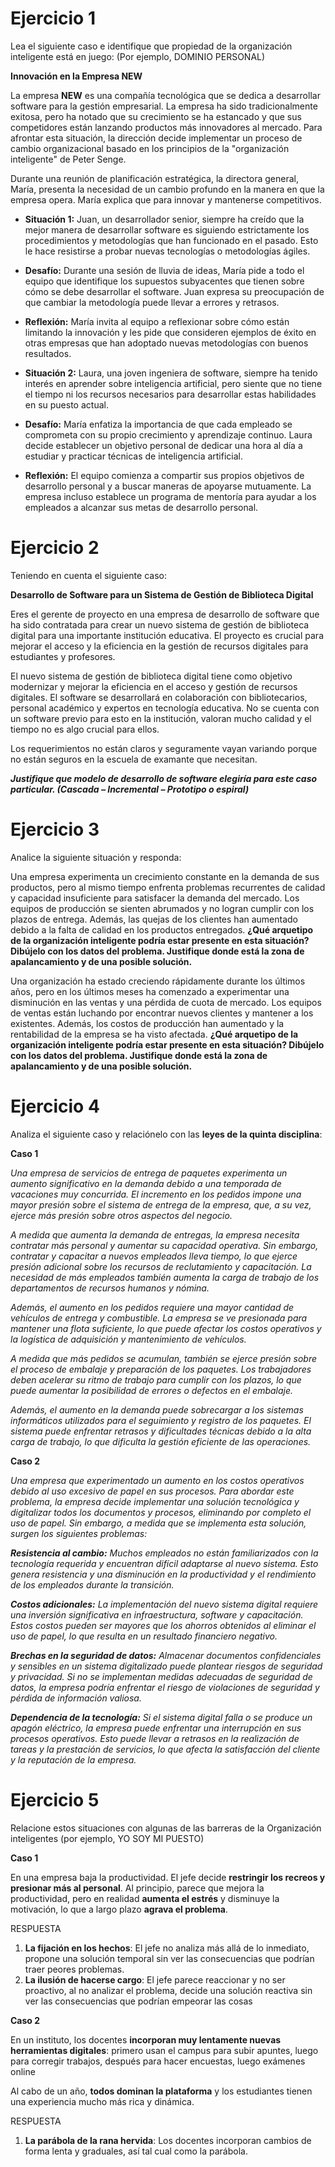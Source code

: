 
# Ejercicio 1

Lea el siguiente caso e identifique que propiedad de la organización inteligente está en juego: (Por ejemplo, DOMINIO PERSONAL)

**Innovación en la Empresa NEW**

La empresa **NEW** es una compañía tecnológica que se dedica a desarrollar software para la gestión empresarial. La empresa ha sido tradicionalmente exitosa, pero ha notado que su crecimiento se ha estancado y que sus competidores están lanzando productos más innovadores al mercado. Para afrontar esta situación, la dirección decide implementar un proceso de cambio organizacional basado en los principios de la "organización inteligente" de Peter Senge.

Durante una reunión de planificación estratégica, la directora general, María, presenta la necesidad de un cambio profundo en la manera en que la empresa opera. María explica que para innovar y mantenerse competitivos.

- **Situación 1:** Juan, un desarrollador senior, siempre ha creído que la mejor manera de desarrollar software es siguiendo estrictamente los procedimientos y metodologías que han funcionado en el pasado. Esto le hace resistirse a probar nuevas tecnologías o metodologías ágiles.
    
- **Desafío:** Durante una sesión de lluvia de ideas, María pide a todo el equipo que identifique los supuestos subyacentes que tienen sobre cómo se debe desarrollar el software. Juan expresa su preocupación de que cambiar la metodología puede llevar a errores y retrasos.
    
- **Reflexión:** María invita al equipo a reflexionar sobre cómo están limitando la innovación y les pide que consideren ejemplos de éxito en otras empresas que han adoptado nuevas metodologías con buenos resultados. 
  

- **Situación 2:** Laura, una joven ingeniera de software, siempre ha tenido interés en aprender sobre inteligencia artificial, pero siente que no tiene el tiempo ni los recursos necesarios para desarrollar estas habilidades en su puesto actual.
    
- **Desafío:** María enfatiza la importancia de que cada empleado se comprometa con su propio crecimiento y aprendizaje continuo. Laura decide establecer un objetivo personal de dedicar una hora al día a estudiar y practicar técnicas de inteligencia artificial.
    
- **Reflexión:** El equipo comienza a compartir sus propios objetivos de desarrollo personal y a buscar maneras de apoyarse mutuamente. La empresa incluso establece un programa de mentoría para ayudar a los empleados a alcanzar sus metas de desarrollo personal.
  

# Ejercicio 2

Teniendo en cuenta el siguiente caso:

**Desarrollo de Software para un Sistema de Gestión de Biblioteca Digital**

Eres el gerente de proyecto en una empresa de desarrollo de software que ha sido contratada para crear un nuevo sistema de gestión de biblioteca digital para una importante institución educativa. El proyecto es crucial para mejorar el acceso y la eficiencia en la gestión de recursos digitales para estudiantes y profesores.

El nuevo sistema de gestión de biblioteca digital tiene como objetivo modernizar y mejorar la eficiencia en el acceso y gestión de recursos digitales. El software se desarrollará en colaboración con bibliotecarios, personal académico y expertos en tecnología educativa. No se cuenta con un software previo para esto en la institución, valoran mucho calidad y el tiempo no es algo crucial para ellos.

Los requerimientos no están claros y seguramente vayan variando porque no están seguros en la escuela de examante que necesitan.

  

_**Justifique que modelo de desarrollo de software elegiría para este caso particular. (Cascada – Incremental – Prototipo o espiral)**_

  

# Ejercicio 3

Analice la siguiente situación y responda:

Una empresa experimenta un crecimiento constante en la demanda de sus productos, pero al mismo tiempo enfrenta problemas recurrentes de calidad y capacidad insuficiente para satisfacer la demanda del mercado. Los equipos de producción se sienten abrumados y no logran cumplir con los plazos de entrega. Además, las quejas de los clientes han aumentado debido a la falta de calidad en los productos entregados.
**¿Qué arquetipo de la organización inteligente podría estar presente en esta situación? Dibújelo con los datos del problema. Justifique donde está la zona de apalancamiento y de una posible solución.**


Una organización ha estado creciendo rápidamente durante los últimos años, pero en los últimos meses ha comenzado a experimentar una disminución en las ventas y una pérdida de cuota de mercado. Los equipos de ventas están luchando por encontrar nuevos clientes y mantener a los existentes. Además, los costos de producción han aumentado y la rentabilidad de la empresa se ha visto afectada.
**¿Qué arquetipo de la organización inteligente podría estar presente en esta situación? Dibújelo con los datos del problema. Justifique donde está la zona de apalancamiento y de una posible solución.**

  
  

  
  

  
  

  
  

# Ejercicio 4

Analiza el siguiente caso y relaciónelo con las **leyes de la quinta disciplina**:

**Caso 1**

_Una empresa de servicios de entrega de paquetes experimenta un aumento significativo en la demanda debido a una temporada de vacaciones muy concurrida. El incremento en los pedidos impone una mayor presión sobre el sistema de entrega de la empresa, que, a su vez, ejerce más presión sobre otros aspectos del negocio._

_A medida que aumenta la demanda de entregas, la empresa necesita contratar más personal y aumentar su capacidad operativa. Sin embargo, contratar y capacitar a nuevos empleados lleva tiempo, lo que ejerce presión adicional sobre los recursos de reclutamiento y capacitación. La necesidad de más empleados también aumenta la carga de trabajo de los departamentos de recursos humanos y nómina._

_Además, el aumento en los pedidos requiere una mayor cantidad de vehículos de entrega y combustible. La empresa se ve presionada para mantener una flota suficiente, lo que puede afectar los costos operativos y la logística de adquisición y mantenimiento de vehículos._

_A medida que más pedidos se acumulan, también se ejerce presión sobre el proceso de embalaje y preparación de los paquetes. Los trabajadores deben acelerar su ritmo de trabajo para cumplir con los plazos, lo que puede aumentar la posibilidad de errores o defectos en el embalaje._

_Además, el aumento en la demanda puede sobrecargar a los sistemas informáticos utilizados para el seguimiento y registro de los paquetes. El sistema puede enfrentar retrasos y dificultades técnicas debido a la alta carga de trabajo, lo que dificulta la gestión eficiente de las operaciones._

  

**Caso 2**

_Una empresa que experimentado un aumento en los costos operativos debido al uso excesivo de papel en sus procesos. Para abordar este problema, la empresa decide implementar una solución tecnológica y digitalizar todos los documentos y procesos, eliminando por completo el uso de papel. Sin embargo, a medida que se implementa esta solución, surgen los siguientes problemas:_

_**Resistencia al cambio:**_ _Muchos empleados no están familiarizados con la tecnología requerida y encuentran difícil adaptarse al nuevo sistema. Esto genera resistencia y una disminución en la productividad y el rendimiento de los empleados durante la transición._

_**Costos adicionales:**_ _La implementación del nuevo sistema digital requiere una inversión significativa en infraestructura, software y capacitación. Estos costos pueden ser mayores que los ahorros obtenidos al eliminar el uso de papel, lo que resulta en un resultado financiero negativo._

_**Brechas en la seguridad de datos:**_ _Almacenar documentos confidenciales y sensibles en un sistema digitalizado puede plantear riesgos de seguridad y privacidad. Si no se implementan medidas adecuadas de seguridad de datos, la empresa podría enfrentar el riesgo de violaciones de seguridad y pérdida de información valiosa._

_**Dependencia de la tecnología:**_ _Si el sistema digital falla o se produce un apagón eléctrico, la empresa puede enfrentar una interrupción en sus procesos operativos. Esto puede llevar a retrasos en la realización de tareas y la prestación de servicios, lo que afecta la satisfacción del cliente y la reputación de la empresa._

  
  

  
  

# Ejercicio 5

Relacione estos situaciones con algunas de las barreras de la Organización inteligentes (por ejemplo, YO SOY MI PUESTO)

**Caso 1**

En una empresa baja la productividad. El jefe decide **restringir los recreos y presionar más al personal**. Al principio, parece que mejora la productividad, pero en realidad **aumenta el estrés** y disminuye la motivación, lo que a largo plazo **agrava el problema**.

RESPUESTA 

1. **La fijación en los hechos**: El jefe no analiza más allá de lo inmediato, propone una solución temporal sin ver las consecuencias que podrían traer peores problemas.
2. **La ilusión de hacerse cargo**: El jefe parece reaccionar y no ser proactivo, al no analizar el problema, decide una solución reactiva sin ver las consecuencias que podrían empeorar las cosas

**Caso 2**

En un instituto, los docentes **incorporan muy lentamente nuevas herramientas digitales**: primero usan el campus para subir apuntes, luego para corregir trabajos, después para hacer encuestas, luego exámenes online

Al cabo de un año, **todos dominan la plataforma** y los estudiantes tienen una experiencia mucho más rica y dinámica.

RESPUESTA 

1. **La parábola de la rana hervida**: Los docentes incorporan cambios de forma lenta y graduales, así tal cual como la parábola.

